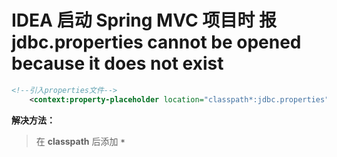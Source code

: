 # IDEA 启动 Spring MVC 项目时 报 jdbc.properties cannot be opened because it does not exist 

```xml
<!--引入properties文件-->
    <context:property-placeholder location="classpath*:jdbc.properties"/>
```

**解决方法：**

> 在 **classpath** 后添加 **`*`** 